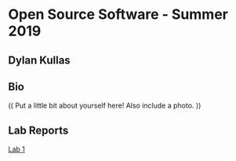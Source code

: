 # Open Source Software - Summer 2019
## Dylan Kullas

## Bio
(( Put a little bit about yourself here! Also include a photo. ))

## Lab Reports
[Lab 1](labs/lab-01/report.md)
